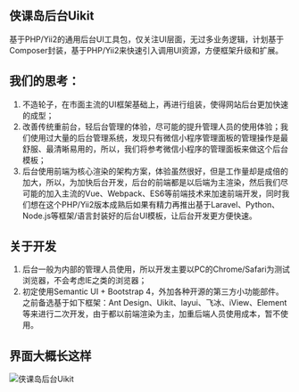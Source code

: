 ## 侠课岛后台Uikit
基于PHP/Yii2的通用后台UI工具包，仅关注UI层面，无过多业务逻辑，计划基于Composer封装，基于PHP/Yii2来快速引入调用UI资源，方便框架升级和扩展。
## 我们的思考：
1. 不造轮子，在市面主流的UI框架基础上，再进行组装，使得网站后台更加快速的成型；
2. 改善传统重前台，轻后台管理的体验，尽可能的提升管理人员的使用体验；我们使用过大量的后台管理系统，发现只有微信小程序管理面板的管理操作是最舒服、最清晰易用的，所以，我们将参考微信小程序的管理面板来做这个后台模板；
3. 后台使用前端为核心渲染的架构方案，体验虽然很好，但是工作量却是成倍的加大，所以，为加快后台开发，后台的前端都是以后端为主渲染，然后我们尽可能的加入主流的Vue、Webpack、ES6等前端技术来加速前端开发，同时我们想在这个PHP/Yii2版本成熟后如果有精力再推出基于Laravel、Python、Node.js等框架/语言封装好的后台UI模板，让后台开发更方便快速。
## 关于开发
1. 后台一般为内部的管理人员使用，所以开发主要以PC的Chrome/Safari为测试浏览器，不会考虑IE之类的浏览器；
2. 初定使用Semantic UI + Bootstrap 4，外加各种开源的第三方小功能部件。之前备选基于如下框架：Ant Design、Uikit、layui、飞冰、iView、Element等来进行二次开发，由于都以前端渲染为主，加重后端人员使用成本，暂不使用。
## 界面大概长这样
![侠课岛后台Uikit](xkd.jpg)
